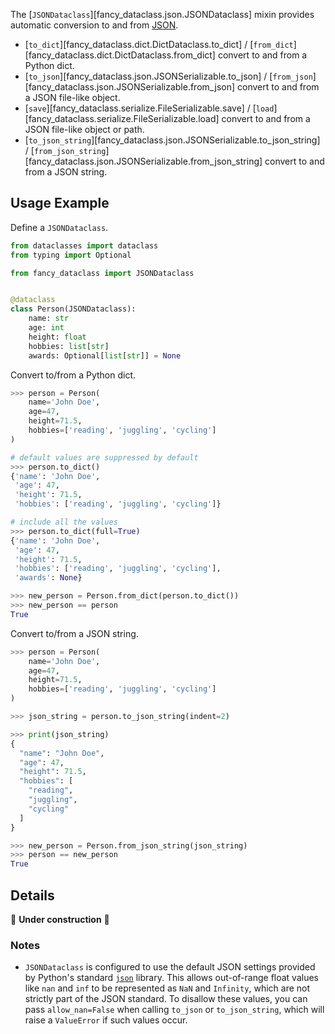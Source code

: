 <!-- markdownlint-disable MD052 -->

The [`JSONDataclass`][fancy_dataclass.json.JSONDataclass] mixin provides automatic conversion to and from [JSON](https://en.wikipedia.org/wiki/JSON).

- [`to_dict`][fancy_dataclass.dict.DictDataclass.to_dict] / [`from_dict`][fancy_dataclass.dict.DictDataclass.from_dict] convert to and from a Python dict.
- [`to_json`][fancy_dataclass.json.JSONSerializable.to_json] / [`from_json`][fancy_dataclass.json.JSONSerializable.from_json] convert to and from a JSON file-like object.
- [`save`][fancy_dataclass.serialize.FileSerializable.save] / [`load`][fancy_dataclass.serialize.FileSerializable.load] convert to and from a JSON file-like object or path.
- [`to_json_string`][fancy_dataclass.json.JSONSerializable.to_json_string] / [`from_json_string`][fancy_dataclass.json.JSONSerializable.from_json_string] convert to and from a JSON string.

## Usage Example

Define a `JSONDataclass`.

```python
from dataclasses import dataclass
from typing import Optional

from fancy_dataclass import JSONDataclass


@dataclass
class Person(JSONDataclass):
    name: str
    age: int
    height: float
    hobbies: list[str]
    awards: Optional[list[str]] = None
```

Convert to/from a Python dict.

```python
>>> person = Person(
    name='John Doe',
    age=47,
    height=71.5,
    hobbies=['reading', 'juggling', 'cycling']
)

# default values are suppressed by default
>>> person.to_dict()
{'name': 'John Doe',
 'age': 47,
 'height': 71.5,
 'hobbies': ['reading', 'juggling', 'cycling']}

# include all the values
>>> person.to_dict(full=True)
{'name': 'John Doe',
 'age': 47,
 'height': 71.5,
 'hobbies': ['reading', 'juggling', 'cycling'],
 'awards': None}

>>> new_person = Person.from_dict(person.to_dict())
>>> new_person == person
True
```

Convert to/from a JSON string.

```python
>>> person = Person(
    name='John Doe',
    age=47,
    height=71.5,
    hobbies=['reading', 'juggling', 'cycling']
)

>>> json_string = person.to_json_string(indent=2)

>>> print(json_string)
{
  "name": "John Doe",
  "age": 47,
  "height": 71.5,
  "hobbies": [
    "reading",
    "juggling",
    "cycling"
  ]
}

>>> new_person = Person.from_json_string(json_string)
>>> person == new_person
True
```

## Details

🚧 **Under construction** 🚧

<!--
- Inherits from `DictDataclass`
- Suppressing defaults
- Other settings (`store_type`, `qualified_type`)
- `JSONBaseDataclass` providing `qualified_type=True`
- kwargs get passed to `json.dump`
- `strict` argument in `from_dict`
- Override `_json_encoder`, `_json_key_decoder`
-->

### Notes

- `JSONDataclass` is configured to use the default JSON settings provided by Python's standard [`json`](https://docs.python.org/3/library/json.html) library. This allows out-of-range float values like `nan` and `inf` to be represented as `NaN` and `Infinity`, which are not strictly part of the JSON standard. To disallow these values, you can pass `allow_nan=False` when calling `to_json` or `to_json_string`, which will raise a `ValueError` if such values occur.

<style>
.md-sidebar--secondary {
    display: none !important;
}

.md-main__inner .md-content {
    max-width: 45rem;
}
</style>
